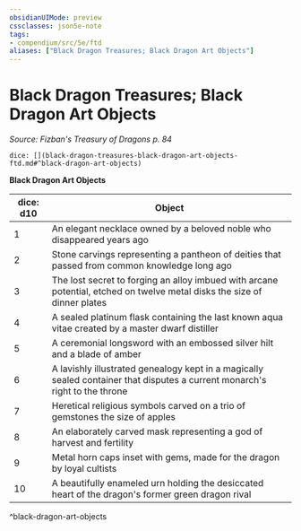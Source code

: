 ```yaml
---
obsidianUIMode: preview
cssclasses: json5e-note
tags:
- compendium/src/5e/ftd
aliases: ["Black Dragon Treasures; Black Dragon Art Objects"]
---
```

# Black Dragon Treasures; Black Dragon Art Objects
*Source: Fizban's Treasury of Dragons p. 84* 

`dice: [](black-dragon-treasures-black-dragon-art-objects-ftd.md#^black-dragon-art-objects)`

**Black Dragon Art Objects**

| dice: d10 | Object |
|-----------|--------|
| 1 | An elegant necklace owned by a beloved noble who disappeared years ago |
| 2 | Stone carvings representing a pantheon of deities that passed from common knowledge long ago |
| 3 | The lost secret to forging an alloy imbued with arcane potential, etched on twelve metal disks the size of dinner plates |
| 4 | A sealed platinum flask containing the last known aqua vitae created by a master dwarf distiller |
| 5 | A ceremonial longsword with an embossed silver hilt and a blade of amber |
| 6 | A lavishly illustrated genealogy kept in a magically sealed container that disputes a current monarch's right to the throne |
| 7 | Heretical religious symbols carved on a trio of gemstones the size of apples |
| 8 | An elaborately carved mask representing a god of harvest and fertility |
| 9 | Metal horn caps inset with gems, made for the dragon by loyal cultists |
| 10 | A beautifully enameled urn holding the desiccated heart of the dragon's former green dragon rival |
^black-dragon-art-objects